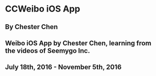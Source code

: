 # CCWeibo iOS App
## By Chester Chen
## Weibo iOS App by Chester Chen, learning from the videos of Seemygo Inc.
## July 18th, 2016 - November 5th, 2016

